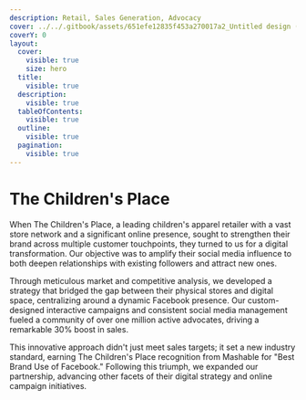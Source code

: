 ```yaml
---
description: Retail, Sales Generation, Advocacy
cover: ../../.gitbook/assets/651efe12835f453a270017a2_Untitled design (2)-p-800.png
coverY: 0
layout:
  cover:
    visible: true
    size: hero
  title:
    visible: true
  description:
    visible: true
  tableOfContents:
    visible: true
  outline:
    visible: true
  pagination:
    visible: true
---
```


# The Children's Place

When The Children's Place, a leading children's apparel retailer with a vast store network and a significant online presence, sought to strengthen their brand across multiple customer touchpoints, they turned to us for a digital transformation. Our objective was to amplify their social media influence to both deepen relationships with existing followers and attract new ones.

Through meticulous market and competitive analysis, we developed a strategy that bridged the gap between their physical stores and digital space, centralizing around a dynamic Facebook presence. Our custom-designed interactive campaigns and consistent social media management fueled a community of over one million active advocates, driving a remarkable 30% boost in sales.

This innovative approach didn't just meet sales targets; it set a new industry standard, earning The Children's Place recognition from Mashable for "Best Brand Use of Facebook." Following this triumph, we expanded our partnership, advancing other facets of their digital strategy and online campaign initiatives.
